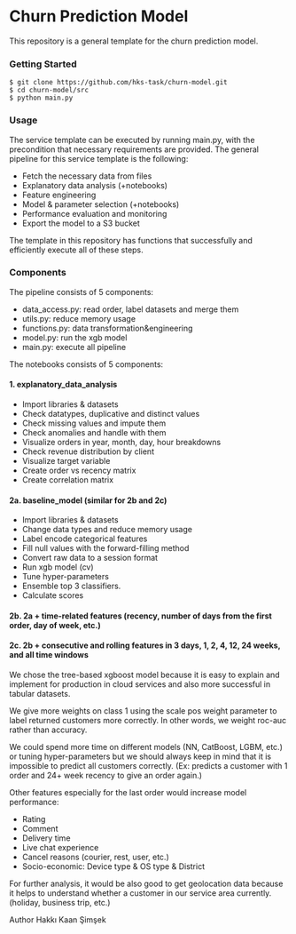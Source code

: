 # Churn Prediction Model #

This repository is a general template for the churn prediction model.

### Getting Started ###

```
$ git clone https://github.com/hks-task/churn-model.git
$ cd churn-model/src
$ python main.py
```

### Usage ###

The service template can be executed by running main.py, with the precondition that necessary requirements are provided.
The general pipeline for this service template is the following:

* Fetch the necessary data from files
* Explanatory data analysis (+notebooks)
* Feature engineering
* Model & parameter selection (+notebooks)
* Performance evaluation and monitoring
* Export the model to a S3 bucket

The template in this repository has functions that successfully and efficiently execute all of these steps.

### Components ###

The pipeline consists of 5 components:

* data_access.py: read order, label datasets and merge them
* utils.py: reduce memory usage
* functions.py: data transformation&engineering 
* model.py: run the xgb model
* main.py: execute all pipeline


The notebooks consists of 5 components:

#### 1. explanatory_data_analysis ####

- Import libraries & datasets
- Check datatypes,  duplicative and distinct values 
- Check missing values and impute them
- Check anomalies and handle with them
- Visualize orders in year, month, day, hour breakdowns
- Check revenue distribution by client 
- Visualize target variable
- Create order vs recency matrix
- Create correlation matrix

#### 2a. baseline_model (similar for 2b and 2c) ####

- Import libraries & datasets
- Change data types and reduce memory usage
- Label encode categorical features
- Fill null values with the forward-filling method
- Convert raw data to a session format
- Run xgb model (cv)
- Tune hyper-parameters 
- Ensemble top 3 classifiers.
- Calculate scores

#### 2b. 2a + time-related features (recency, number of days from the first order, day of week, etc.) ####

#### 2c. 2b + consecutive and rolling features in 3 days, 1, 2, 4, 12, 24 weeks, and all time windows ####

We chose the tree-based xgboost model because it is easy to explain and implement for production in cloud services and also more successful in tabular datasets. 

We give more weights on class 1 using the scale pos weight parameter to label returned customers more correctly. In other words, we weight roc-auc rather than accuracy.

We could spend more time on different models (NN, CatBoost, LGBM, etc.) or tuning hyper-parameters but we should always keep in mind that it is impossible to predict all customers correctly. (Ex: predicts a customer with 1 order and 24+ week recency to give an order again.) 

Other features especially for the last order would increase model performance: 

- Rating
- Comment
- Delivery time
- Live chat experience
- Cancel reasons (courier, rest, user, etc.)
- Socio-economic: Device type & OS type & District

For further analysis, it would be also good to get geolocation data because it helps to understand whether a customer in our service area currently. (holiday, business trip, etc.)

Author
Hakkı Kaan Şimşek